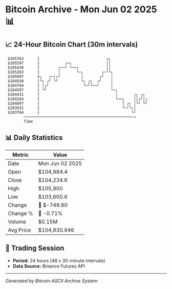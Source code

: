# Bitcoin Archive - Mon Jun 02 2025 📊

## 📈 24-Hour Bitcoin Chart (30m intervals)

```
 $105763      ┤                             ┌┐                 
 $105597      ┤           ┌─┐               ││                 
 $105430      ┤        ┌──┘ └──┐            ││                 
 $105263      ┤        │       └─┐        ┌─┘└┐                
 $105097      ┼┐   ┌─┐┌┘         │       ┌┘   │                
 $104930      ┤└┐ ┌┘ └┘          └┐ ┌┐  ┌┘    │                
 $104764      ┤ │┌┘               └─┘└──┘     │                
 $104597      ┤ └┘                            └─┐              
 $104431      ┤                                 │       ┌┐ ┌┐  
 $104264      ┤                                 └──┐    ││┌┘│┌ 
 $104097      ┤                                    │ ┌┐ │└┘ └┘ 
 $103931      ┤                                    └─┘└┐│      
 $103764      ┤                                        └┘      
        ────────────────────────────────────────────────→
        Time
```

## 📊 Daily Statistics

| Metric | Value |
|--------|-------|
| Date | Mon Jun 02 2025 |
| Open | $104,984.4 |
| Close | $104,234.6 |
| High | $105,900 |
| Low | $103,600.6 |
| Change | 🔴 $-749.80 |
| Change % | 🔴 -0.71% |
| Volume | $0.15M |
| Avg Price | $104,830.946 |

## 📅 Trading Session

- **Period:** 24 hours (48 x 30-minute intervals)
- **Data Source:** Binance Futures API

---
*Generated by Bitcoin-ASCII Archive System*
